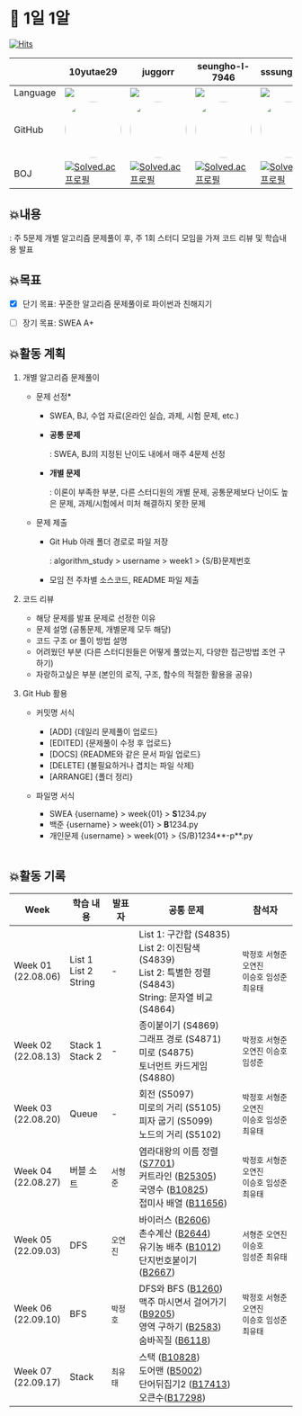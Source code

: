 # 📍 1일 1알
[![Hits](https://hits.seeyoufarm.com/api/count/incr/badge.svg?url=https%3A%2F%2Fgithub.com%2Fyjohbjects%2F1d1a&count_bg=%23E1E1E1&title_bg=%23555555&icon=&icon_color=%23E7E7E7&title=hits&edge_flat=false)](https://hits.seeyoufarm.com)

|          | 10yutae29                                                    | juggorr                                                      | seungho-l-7946                                               | sssungjooon                                                  | xguu9604                                                     | yjohbjects                                                   |
| -------- | ------------------------------------------------------------ | ------------------------------------------------------------ | ------------------------------------------------------------ | ------------------------------------------------------------ | ------------------------------------------------------------ | ------------------------------------------------------------ |
| Language | <img src="https://img.shields.io/badge/Python-3776AB?style=for-the-badge&logo=python&logoColor=white" style="aspect-ratio: 1 / 1;"> | <img src="https://img.shields.io/badge/Python-3776AB?style=for-the-badge&logo=python&logoColor=white" style="aspect-ratio: 1 / 1;"> | <img src="https://img.shields.io/badge/Python-3776AB?style=for-the-badge&logo=python&logoColor=white" style="aspect-ratio: 1 / 1;"> | <img src="https://img.shields.io/badge/Python-3776AB?style=for-the-badge&logo=python&logoColor=white" style="aspect-ratio: 1 / 1;"> | <img src="https://img.shields.io/badge/Python-3776AB?style=for-the-badge&logo=python&logoColor=white" style="aspect-ratio: 1 / 1;"> | <img src="https://img.shields.io/badge/Python-3776AB?style=for-the-badge&logo=python&logoColor=white" style="aspect-ratio: 1 / 1;"> |
| GitHub   | <a href="https://github.com/10yutae29"><img src="https://github.com/10yutae29.png" width="100" height="100" style="border-radius:50%"></a>                                                           | <a href="https://github.com/juggorr"><img src="https://github.com/juggorr.png" width="100" height="100" style="border-radius:50%"></a>                                                           | <a href="https://github.com/seungho-l-7946"><img src="https://github.com/seungho-l-7946.png" width="100" height="100" style="border-radius:50%"></a>                                                           | <a href="https://github.com/sssungjooon"><img src="https://github.com/sssungjooon.png" width="100" height="100" style="border-radius:50%"></a>                                                           | <a href="https://github.com/xguu9604"><img src="https://github.com/xguu9604.png" width="100" height="100" style="border-radius:50%"></a>                                                           | <a href="https://github.com/yjohbjects"><img src="https://github.com/yjohbjects.png" width="100" height="100" style="border-radius:50%"></a>                                                           |
| BOJ      | [![Solved.ac프로필](http://mazassumnida.wtf/api/mini/generate_badge?boj=10yutae29)](https://solved.ac/10yutae29)                                                            | [![Solved.ac프로필](http://mazassumnida.wtf/api/mini/generate_badge?boj=juggorr)](https://solved.ac/juggorr)                                                            | [![Solved.ac프로필](http://mazassumnida.wtf/api/mini/generate_badge?boj=toyost123)](https://solved.ac/toyost123)                                                            | [![Solved.ac프로필](http://mazassumnida.wtf/api/mini/generate_badge?boj=dellojoon7)](https://solved.ac/dellojoon7)                                                            | [![Solved.ac프로필](http://mazassumnida.wtf/api/mini/generate_badge?boj=xguu)](https://solved.ac/xguu)                                                            | [![Solved.ac프로필](http://mazassumnida.wtf/api/mini/generate_badge?boj=yjohbjects)](https://solved.ac/yjohbjects)                                                            |


## 💥내용

: 주 5문제 개별 알고리즘 문제풀이 후, 주 1회 스터디 모임을 가져 코드 리뷰 및 학습내용 발표
<br>

## 💥목표

- [X] 단기 목표: 꾸준한 알고리즘 문제풀이로 파이썬과 친해지기

- [ ] 장기 목표: SWEA A+
  <br>

## 💥활동 계획

1. 개별 알고리즘 문제풀이

   - 문제 선정*
     
     - SWEA, BJ, 수업 자료(온라인 실습, 과제, 시험 문제, etc.)
     
     - **공통 문제**
       
       : SWEA, BJ의 지정된 난이도 내에서 매주 4문제 선정
     
     - **개별 문제**
       
       : 이론이 부족한 부분, 다른 스터디원의 개별 문제, 공통문제보다 난이도 높은 문제, 과제/시험에서 미처 해결하지 못한 문제

   - 문제 제출
     
     - Git Hub 아래 폴더 경로로 파일 저장
       
       : algorithm_study > username > week1 > {S/B}문제번호
     
     - 모임 전 주차별 소스코드, README 파일 제출

2. 코드 리뷰

   - 해당 문제를 발표 문제로 선정한 이유
   - 문제 설명 (공통문제, 개별문제 모두 해당)
   - 코드 구조 or 풀이 방법 설명
   - 어려웠던 부분 (다른 스터디원들은 어떻게 풀었는지, 다양한 접근방법 조언 구하기)
   - 자랑하고싶은 부분 (본인의 로직, 구조, 함수의 적절한 활용을 공유)

3. Git Hub 활용

     - 커밋명 서식
        - [ADD] {데일리 문제풀이 업로드}
        - [EDITED] {문제풀이 수정 후 업로드}
        - [DOCS] {README와 같은 문서 파일 업로드}
        - [DELETE] {불필요하거나 겹치는 파일 삭제}
        - [ARRANGE] {폴더 정리}

     - 파일명 서식

       - SWEA
         {username} > week{01} > **S**1234.py
       - 백준
         {username} > week{01} > **B**1234.py
       - 개인문제
         {username} > week{01} > {S/B}1234**-p**.py
     
      
   
   <br>

## 💥활동 기록
| **Week**               | **학습 내용**              | 발표자   | **공통 문제**                                                | 참석자                                                |
| ---------------------- | -------------------------- | -------- | ------------------------------------------------------------ | ----------------------------------------------------- |
| Week 01 <br>(22.08.06) | List 1<br>List 2<br>String | -        | List 1: 구간합 (S4835)<br/>List 2: 이진탐색 (S4839)<br/>List 2: 특별한 정렬 (S4843)<br/>String: 문자열 비교 (S4864) | `박정호` `서형준` `오연진` <br>`이승호` `임성준` `최유태` |
| Week 02 <br>(22.08.13) | Stack 1<br>Stack 2         | -        | 종이붙이기 (S4869)<br/>그래프 경로 (S4871)<br/>미로 (S4875)<br/>토너먼트 카드게임 (S4880) | `박정호` `서형준` <br>`오연진` `이승호` `임성준`          |
| Week 03<br>(22.08.20)  | Queue                      | -        | 회전 (S5097)<br/>미로의 거리 (S5105)<br/>피자 굽기 (S5099)<br/>노드의 거리 (S5102) | `박정호` `서형준` `오연진` <br>`이승호` `임성준` `최유태` |
| Week 04 <br>(22.08.27) | 버블 소트                  | `서형준` | 염라대왕의 이름 정렬 ([S7701](https://swexpertacademy.com/main/code/problem/problemDetail.do?contestProbId=AWqU0zh6rssDFARG&))<br>커트라인 ([B25305](https://www.acmicpc.net/problem/25305))<br>국영수 ([B10825](https://www.acmicpc.net/problem/10825))<br>접미사 배열 ([B11656](https://www.acmicpc.net/problem/11656)) | `박정호` `서형준` `오연진` <br>`이승호` `임성준` `최유태` |
| Week 05 <br>(22.09.03) | DFS                        | `오연진` | 바이러스 ([B2606](https://www.acmicpc.net/problem/2606))<br>촌수계산 ([B2644](https://www.acmicpc.net/problem/2644)) <br>유기농 배추 ([B1012](https://www.acmicpc.net/problem/1012))<br>단지번호붙이기 ([B2667](https://www.acmicpc.net/problem/2667)) | `서형준` `오연진` `이승호` <br>`임성준` `최유태`          |
| Week 06<br>(22.09.10)  | BFS                        | `박정호` | DFS와 BFS ([B1260](https://www.acmicpc.net/problem/1260))<br/>맥주 마시면서 걸어가기 ([B9205](https://www.acmicpc.net/problem/9205))<br/>영역 구하기 ([B2583](https://www.acmicpc.net/problem/2583)) <br/>숨바꼭질 ([B6118](https://www.acmicpc.net/problem/6118)) | `박정호` `서형준` `오연진` <br>`이승호` `임성준` `최유태` |
| Week 07<br>(22.09.17)  | Stack                      | `최유태` | 스택 ([B10828](https://www.acmicpc.net/problem/10828))<br/>도어맨 ([B5002](https://www.acmicpc.net/problem/5002))<br/>단어뒤집기2 ([B17413](https://www.acmicpc.net/problem/17413))<br/>오큰수([B17298](https://www.acmicpc.net/problem/17298)) |                                                       |
